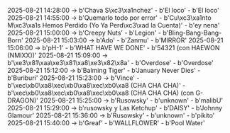 2025-08-21 14:28:00 -> b'Chava S\xc3\xa1nchez' - b'El loco' - b'El loco'
2025-08-21 14:55:00 -> b'Quemarlo todo por error' - b'Cu\xc3\xa1nto M\xc3\xa1s Hemos Perdido (Yo Ya Perd\xc3\xad la Cuenta)' - b'ey nena'
2025-08-21 15:00:00 -> b'Creepy Nuts' - b'Legion' - b'Bling-Bang-Bang-Born'
2025-08-21 15:03:00 -> b'Ado' - b'Zanmu' - b'MIRROR'
2025-08-21 15:06:00 -> b'pH-1' - b'WHAT HAVE WE DONE' - b'54321 (con HAEWON (NMIXX))'
2025-08-21 15:09:00 -> b'\xe3\x81\xaa\xe3\x81\xa8\xe3\x82\x8a' - b'Overdose' - b'Overdose'
2025-08-21 15:12:00 -> b'Balming Tiger' - b'January Never Dies' - b'Buriburi'
2025-08-21 15:23:00 -> b'Vince' - b'\xec\xb0\xa8\xec\xb0\xa8\xec\xb0\xa8 (CHA CHA CHA)' - b'\xec\xb0\xa8\xec\xb0\xa8\xec\xb0\xa8 (CHA CHA CHA) (con G-DRAGON)'
2025-08-21 15:25:00 -> b'Rusowsky' - b'unknown' - b'malibU'
2025-08-21 15:29:00 -> b'rusowsky y Las Ketchup' - b'DAISY' - b'Johnny Glamour'
2025-08-21 15:36:00 -> b'Rusowsky' - b'unknown' - b'pikito'
2025-08-21 15:40:00 -> b'Greaf' - b'WALLFLOWER' - b'Pool Water'
